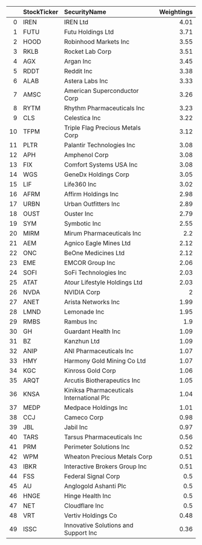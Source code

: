 |    | StockTicker   | SecurityName                              |   Weightings |
|---:|:--------------|:------------------------------------------|-------------:|
|  0 | IREN          | IREN Ltd                                  |         4.01 |
|  1 | FUTU          | Futu Holdings Ltd                         |         3.71 |
|  2 | HOOD          | Robinhood Markets Inc                     |         3.55 |
|  3 | RKLB          | Rocket Lab Corp                           |         3.51 |
|  4 | AGX           | Argan Inc                                 |         3.45 |
|  5 | RDDT          | Reddit Inc                                |         3.38 |
|  6 | ALAB          | Astera Labs Inc                           |         3.33 |
|  7 | AMSC          | American Superconductor Corp              |         3.26 |
|  8 | RYTM          | Rhythm Pharmaceuticals Inc                |         3.23 |
|  9 | CLS           | Celestica Inc                             |         3.22 |
| 10 | TFPM          | Triple Flag Precious Metals Corp          |         3.12 |
| 11 | PLTR          | Palantir Technologies Inc                 |         3.08 |
| 12 | APH           | Amphenol Corp                             |         3.08 |
| 13 | FIX           | Comfort Systems USA Inc                   |         3.08 |
| 14 | WGS           | GeneDx Holdings Corp                      |         3.05 |
| 15 | LIF           | Life360 Inc                               |         3.02 |
| 16 | AFRM          | Affirm Holdings Inc                       |         2.98 |
| 17 | URBN          | Urban Outfitters Inc                      |         2.89 |
| 18 | OUST          | Ouster Inc                                |         2.79 |
| 19 | SYM           | Symbotic Inc                              |         2.55 |
| 20 | MIRM          | Mirum Pharmaceuticals Inc                 |         2.2  |
| 21 | AEM           | Agnico Eagle Mines Ltd                    |         2.12 |
| 22 | ONC           | BeOne Medicines Ltd                       |         2.12 |
| 23 | EME           | EMCOR Group Inc                           |         2.06 |
| 24 | SOFI          | SoFi Technologies Inc                     |         2.03 |
| 25 | ATAT          | Atour Lifestyle Holdings Ltd              |         2.03 |
| 26 | NVDA          | NVIDIA Corp                               |         2    |
| 27 | ANET          | Arista Networks Inc                       |         1.99 |
| 28 | LMND          | Lemonade Inc                              |         1.95 |
| 29 | RMBS          | Rambus Inc                                |         1.9  |
| 30 | GH            | Guardant Health Inc                       |         1.09 |
| 31 | BZ            | Kanzhun Ltd                               |         1.09 |
| 32 | ANIP          | ANI Pharmaceuticals Inc                   |         1.07 |
| 33 | HMY           | Harmony Gold Mining Co Ltd                |         1.07 |
| 34 | KGC           | Kinross Gold Corp                         |         1.06 |
| 35 | ARQT          | Arcutis Biotherapeutics Inc               |         1.05 |
| 36 | KNSA          | Kiniksa Pharmaceuticals International Plc |         1.04 |
| 37 | MEDP          | Medpace Holdings Inc                      |         1.01 |
| 38 | CCJ           | Cameco Corp                               |         0.98 |
| 39 | JBL           | Jabil Inc                                 |         0.97 |
| 40 | TARS          | Tarsus Pharmaceuticals Inc                |         0.56 |
| 41 | PRM           | Perimeter Solutions Inc                   |         0.52 |
| 42 | WPM           | Wheaton Precious Metals Corp              |         0.51 |
| 43 | IBKR          | Interactive Brokers Group Inc             |         0.51 |
| 44 | FSS           | Federal Signal Corp                       |         0.5  |
| 45 | AU            | Anglogold Ashanti Plc                     |         0.5  |
| 46 | HNGE          | Hinge Health Inc                          |         0.5  |
| 47 | NET           | Cloudflare Inc                            |         0.5  |
| 48 | VRT           | Vertiv Holdings Co                        |         0.48 |
| 49 | ISSC          | Innovative Solutions and Support Inc      |         0.36 |